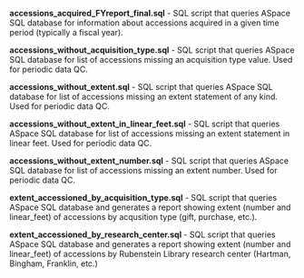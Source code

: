 **accessions_acquired_FYreport_final.sql** - SQL script that queries ASpace SQL database for information about accessions acquired in a given time period (typically a fiscal year).

**accessions_without_acquisition_type.sql** - SQL script that queries ASpace SQL database for list of accessions missing an acquisition type value. Used for periodic data QC.

**accessions_without_extent.sql** - SQL script that queries ASpace SQL database for list of accessions missing an extent statement of any kind. Used for periodic data QC.

**accessions_without_extent_in_linear_feet.sql** - SQL script that queries ASpace SQL database for list of accessions missing an extent statement in linear feet. Used for periodic data QC.

**accessions_without_extent_number.sql** - SQL script that queries ASpace SQL database for list of accessions missing an extent number. Used for periodic data QC.

**extent_accessioned_by_acquisition_type.sql** - SQL script that queries ASpace SQL database and generates a report showing extent (number and linear_feet) of accessions by acqusition type (gift, purchase, etc.).

**extent_accessioned_by_research_center.sql** - SQL script that queries ASpace SQL database and generates a report showing extent (number and linear_feet) of accessions by Rubenstein Library research center (Hartman, Bingham, Franklin, etc.)